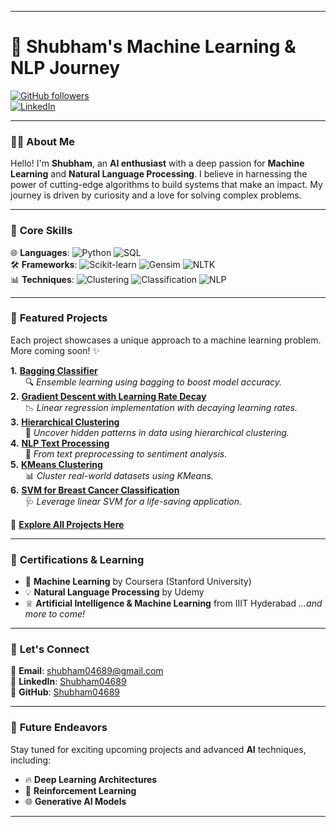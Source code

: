 
---

# 🌟 **Shubham's Machine Learning & NLP Journey**  
[![GitHub followers](https://img.shields.io/github/followers/Shubham04689?label=Follow&style=social)](https://github.com/Shubham04689)  
[![LinkedIn](https://img.shields.io/badge/-Shubham04689-blue?style=flat-square&logo=Linkedin&logoColor=white&link=https://www.linkedin.com/in/shubham04689/)](https://www.linkedin.com/in/shubham04689/)

---

### 👨‍💻 **About Me**  
Hello! I'm **Shubham**, an **AI enthusiast** with a deep passion for **Machine Learning** and **Natural Language Processing**. I believe in harnessing the power of cutting-edge algorithms to build systems that make an impact. My journey is driven by curiosity and a love for solving complex problems.

---

### 🧠 **Core Skills**  
🌐 **Languages**: ![Python](https://img.shields.io/badge/-Python-3776AB?logo=python&logoColor=white&style=flat-square) ![SQL](https://img.shields.io/badge/-SQL-4479A1?logo=postgresql&logoColor=white&style=flat-square)  
🛠️ **Frameworks**: ![Scikit-learn](https://img.shields.io/badge/-Scikit--learn-F7931E?logo=scikit-learn&logoColor=white&style=flat-square) ![Gensim](https://img.shields.io/badge/-Gensim-619B2A?style=flat-square) ![NLTK](https://img.shields.io/badge/-NLTK-026e00?style=flat-square)  
📊 **Techniques**: ![Clustering](https://img.shields.io/badge/-Clustering-333333?style=flat-square) ![Classification](https://img.shields.io/badge/-Classification-007EC6?style=flat-square) ![NLP](https://img.shields.io/badge/-NLP-purple?style=flat-square)

---

### 🚀 **Featured Projects**  
Each project showcases a unique approach to a machine learning problem. More coming soon! ✨  

**1.** [**Bagging Classifier**](https://github.com/Shubham04689/colab_notebooks/blob/main/Bagging_Classifier.ipynb)  
&nbsp;&nbsp;&nbsp;&nbsp;&nbsp;&nbsp;🔍 _Ensemble learning using bagging to boost model accuracy._  
**2.** [**Gradient Descent with Learning Rate Decay**](https://github.com/Shubham04689/colab_notebooks/blob/main/Batch_GD_LR_decay.ipynb)  
&nbsp;&nbsp;&nbsp;&nbsp;&nbsp;&nbsp;📉 _Linear regression implementation with decaying learning rates._  
**3.** [**Hierarchical Clustering**](https://github.com/Shubham04689/colab_notebooks/blob/main/Hierarchical_Clustering.ipynb)  
&nbsp;&nbsp;&nbsp;&nbsp;&nbsp;&nbsp;🔗 _Uncover hidden patterns in data using hierarchical clustering._  
**4.** [**NLP Text Processing**]([NLP.ipynb](https://github.com/Shubham04689/colab_notebooks/blob/main/NLP.ipynb))  
&nbsp;&nbsp;&nbsp;&nbsp;&nbsp;&nbsp;💬 _From text preprocessing to sentiment analysis._  
**5.** [**KMeans Clustering**]([Kmeans_Clustering.ipynb](https://github.com/Shubham04689/colab_notebooks/blob/main/Kmeans_Clustering.ipynb))  
&nbsp;&nbsp;&nbsp;&nbsp;&nbsp;&nbsp;📊 _Cluster real-world datasets using KMeans._  
**6.** [**SVM for Breast Cancer Classification**]([SVM_Linear_Classifer_Breast_Cancer.ipynb](https://github.com/Shubham04689/colab_notebooks/blob/main/SVM_Linear_Classifer_Breast_Cancer.ipynb))  
&nbsp;&nbsp;&nbsp;&nbsp;&nbsp;&nbsp;🩺 _Leverage linear SVM for a life-saving application._  

🔗 **[Explore All Projects Here](https://github.com/Shubham04689?tab=repositories)**  

---

### 📜 **Certifications & Learning**  
- 📖   **Machine Learning** by Coursera (Stanford University)  
- 💡   **Natural Language Processing** by Udemy
- ♕    **Artificial Intelligence & Machine Learning** from IIIT Hyderabad
*...and more to come!*  

---

### 🌟 **Let's Connect**  
📧 **Email**: [shubham04689@gmail.com](mailto:your-email@example.com)  
💼 **LinkedIn**: [Shubham04689](https://www.linkedin.com/in/shubham04689/)  
🔗 **GitHub**: [Shubham04689](https://github.com/Shubham04689)  

---

### 🎯 **Future Endeavors**  
Stay tuned for exciting upcoming projects and advanced **AI** techniques, including:  
- 🔥 **Deep Learning Architectures**  
- 🧠 **Reinforcement Learning**  
- 🌐 **Generative AI Models**  

---
